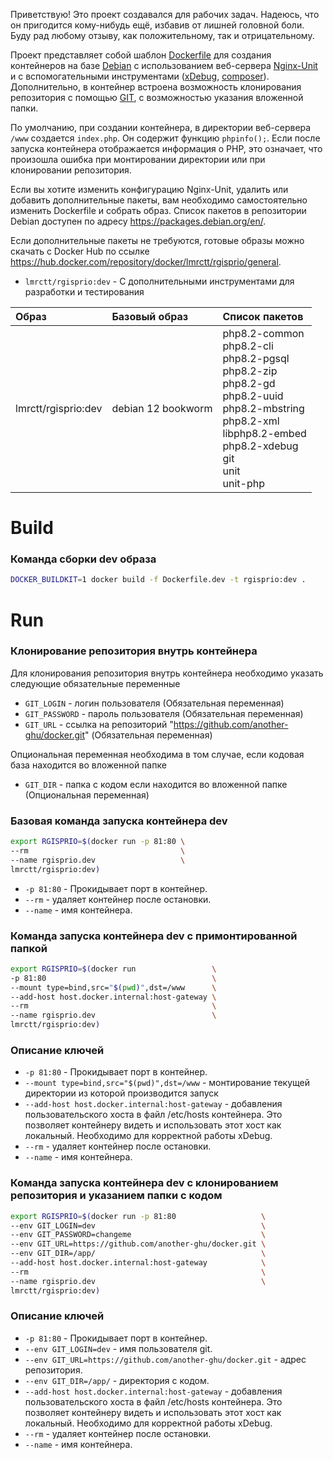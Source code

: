 Приветствую! Это проект создавался для рабочих задач. Надеюсь, что он пригодится кому-нибудь ещё, избавив от лишней головной боли.
Буду рад любому отзыву, как положительному, так и отрицательному.

Проект представляет собой шаблон [Dockerfile](https://docs.docker.com/reference/dockerfile/) для создания контейнеров на базе [Debian](https://www.debian.org/) с использованием веб-сервера [Nginx-Unit](https://unit.nginx.org/) и с вспомогательными инструментами ([xDebug](https://xdebug.org), [composer](https://getcomposer.org)). Дополнительно, в контейнер встроена возможность клонирования репозитория с помощью [GIT](https://git-scm.com/), с возможностью указания вложенной папки.

По умолчанию, при создании контейнера, в директории веб-сервера `/www` создается `index.php`. Он содержит функцию `phpinfo();`. Если после запуска контейнера отображается информация о PHP, это означает, что произошла ошибка при монтировании директории или при клонировании репозитория.

Если вы хотите изменить конфигурацию Nginx-Unit, удалить или добавить дополнительные пакеты, вам необходимо самостоятельно изменить Dockerfile и собрать образ. Список пакетов в репозитории Debian доступен по адресу https://packages.debian.org/en/.

Если дополнительные пакеты не требуются, готовые образы можно скачать с Docker Hub по ссылке https://hub.docker.com/repository/docker/lmrctt/rgisprio/general.

* `lmrctt/rgisprio:dev` - С дополнительными инструментами для разработки и тестирования

| Образ               | Базовый образ      | Список пакетов                                                                                                                                                                                                            |
|:--------------------|:-------------------|:--------------------------------------------------------------------------------------------------------------------------------------------------------------------------------------------------------------------------|
| lmrctt/rgisprio:dev | debian 12 bookworm | php8.2-common <br/> php8.2-cli <br/> php8.2-pgsql <br/> php8.2-zip <br/> php8.2-gd <br/> php8.2-uuid <br/> php8.2-mbstring <br/> php8.2-xml <br/> libphp8.2-embed <br/> php8.2-xdebug <br/> git <br/> unit <br/> unit-php |
    
# Build
### Команда сборки dev образа
```bash
DOCKER_BUILDKIT=1 docker build -f Dockerfile.dev -t rgisprio:dev .
```
# Run
### Клонирование репозитория внутрь контейнера
<p>Для клонирования репозитория внутрь контейнера необходимо указать следующие обязательные переменные</p>

* `GIT_LOGIN` - логин пользователя (Обязательная переменная)
* `GIT_PASSWORD` - пароль пользователя (Обязательная переменная)
* `GIT_URL` - ссылка на репозиторий "https://github.com/another-ghu/docker.git" (Обязательная переменная)

<p>Опциональная переменная необходима в том случае, если кодовая база находится во вложенной папке</p>

* `GIT_DIR` - папка с кодом если находится во вложенной папке (Опциональная переменная)

### Базовая команда запуска контейнера dev
```bash
export RGISPRIO=$(docker run -p 81:80 \
--rm                                  \
--name rgisprio.dev                   \
lmrctt/rgisprio:dev)
```
* `-p 81:80` - Прокидывает порт в контейнер.
* `--rm` - удаляет контейнер после остановки.
* `--name` - имя контейнера.
### Команда запуска контейнера dev с примонтированной папкой
```bash
export RGISPRIO=$(docker run                 \
-p 81:80                                     \
--mount type=bind,src="$(pwd)",dst=/www      \
--add-host host.docker.internal:host-gateway \
--rm                                         \
--name rgisprio.dev                          \
lmrctt/rgisprio:dev)
```
### Описание ключей
* `-p 81:80` - Прокидывает порт в контейнер.
* `--mount type=bind,src="$(pwd)",dst=/www` - монтирование текущей директории из которой производится запуск
* `--add-host host.docker.internal:host-gateway` - добавления пользовательского хоста в файл /etc/hosts контейнера. Это позволяет контейнеру видеть и использовать этот хост как локальный. Необходимо для корректной работы xDebug.
* `--rm` - удаляет контейнер после остановки.
* `--name` - имя контейнера.
### Команда запуска контейнера dev с клонированием репозитория и указанием папки с кодом
```bash
export RGISPRIO=$(docker run -p 81:80                   \
--env GIT_LOGIN=dev                                     \
--env GIT_PASSWORD=changeme                             \
--env GIT_URL=https://github.com/another-ghu/docker.git \
--env GIT_DIR=/app/                                     \
--add-host host.docker.internal:host-gateway            \
--rm                                                    \
--name rgisprio.dev                                     \
lmrctt/rgisprio:dev)
```
### Описание ключей
* `-p 81:80` - Прокидывает порт в контейнер.
* `--env GIT_LOGIN=dev` - имя пользователя git.
* `--env GIT_URL=https://github.com/another-ghu/docker.git` - адрес репозитория.
* `--env GIT_DIR=/app/` - директория с кодом.
* `--add-host host.docker.internal:host-gateway` - добавления пользовательского хоста в файл /etc/hosts контейнера. Это позволяет контейнеру видеть и использовать этот хост как локальный. Необходимо для корректной работы xDebug.
* `--rm` - удаляет контейнер после остановки.
* `--name` - имя контейнера.